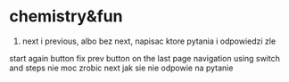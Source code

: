 # chemistry&fun

1.  next i previous, albo bez next, napisac ktore pytania i odpowiedzi zle

start again button
fix prev button on the last page
navigation using switch and steps
nie moc zrobic next jak sie nie odpowie na pytanie
